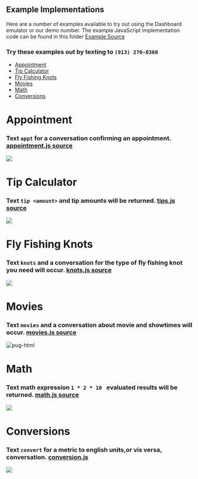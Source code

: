 ## Example Implementations 

Here are a number of examples available to try out using the Dashboard emulator or our demo number.  The example JavaScript implementation code can be found in this folder [Example Source](../server/convoevents/examples)

### Try these examples out by texting to `(913) 270-0360`

* [Appointment](#appointment) 
* [Tip Calculator](#tip-calculator)
* [Fly Fishing Knots](#fly-fishing-knots)
* [Movies](#movies)
* [Math](#math)
* [Conversions](#conversions)

# Appointment 

### Text `appt` for a conversation confirming an appointment.  [appointment.js source](../server/convoevents/examples/appointment.js)

![](images/appt-convo.png)

# Tip Calculator

### Text `tip <amount>` and tip amounts will be returned.   [tips.js source](../server/convoevents/examples/tips.js)  

![](images/examples/TipCalculator.PNG)

# Fly Fishing Knots 

### Text `knots` and a conversation for the type of fly fishing knot you need will occur. [knots.js source](../server/convoevents/knots/knots.js)  

![](images/examples/knot-convo.PNG)

# Movies

### Text `movies` and a conversation about movie and showtimes will occur.  [movies.js source](../server/convoevents/movies/movies.js)  


![pug-html](images/pug-html.png)

# Math

### Text math expression  `1 * 2 * 10 ` evaluated results will be returned.  [math.js source](../server/convoevents/examples/math.js)  

![](images/examples/Math.PNG)

# Conversions

### Text `convert` for a metric to english units,or vis versa, conversation. [conversion.js](../server/convoevents/examples/conversion.js)

![](images/examples/conversion.PNG)

